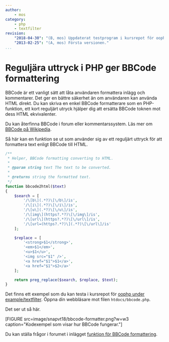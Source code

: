 ```yaml
---
author:
    - mos
category:
    - php
    - textfilter
revision:
    "2018-04-30": "(B, mos) Uppdaterat testprogram i kursrepot för oophp."
    "2013-02-25": "(A, mos) Första versionen."
...
```

Reguljära uttryck i PHP ger BBCode formattering
==================================

BBCode är ett vanligt sätt att låta användaren formattera inlägg och kommentarer. Det ger en bättre säkerhet än om användaren kan använda HTML direkt. Du kan skriva en enkel BBCode formatterare som en PHP-funktion, ett kort reguljärt utryck hjälper dig att ersätta BBCode toknen mot dess HTML ekvivalenter.

<!--more-->

Du kan återfinna BBCode i forum eller kommentarssystem. Läs mer om [BBCode på Wikipedia](http://sv.wikipedia.org/wiki/BBCode).

Så här kan en funktion se ut som använder sig av ett reguljärt uttryck för att formattera text enligt BBCode till HTML.

```php
/**
 * Helper, BBCode formatting converting to HTML.
 *
 * @param string text The text to be converted.
 *
 * @returns string the formatted text.
 */
function bbcode2html($text)
{
    $search = [
        '/\[b\](.*?)\[\/b\]/is',
        '/\[i\](.*?)\[\/i\]/is',
        '/\[u\](.*?)\[\/u\]/is',
        '/\[img\](https?.*?)\[\/img\]/is',
        '/\[url\](https?.*?)\[\/url\]/is',
        '/\[url=(https?.*?)\](.*?)\[\/url\]/is'
    ];

    $replace = [
        '<strong>$1</strong>',
        '<em>$1</em>',
        '<u>$1</u>',
        '<img src="$1" />',
        '<a href="$1">$1</a>',
        '<a href="$1">$2</a>'
    ];

    return preg_replace($search, $replace, $text);
}
```

Det finns ett exempel som du kan testa i kursrepot för [oophp under example/textfilter](https://github.com/dbwebb-se/oophp/tree/master/example/textfilter). Öppna din webbläsare mot filen `htdocs/bbcode.php`.

Det ser ut så här.

[FIGURE src=image/snapvt18/bbcode-formatter.png?w=w3 caption="Kodexempel som visar hur BBCode fungerar."]

Du kan ställa frågor i forumet i inlägget [funktion för BBCode formattering](t/288).
